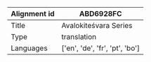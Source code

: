 |Alignment id | ABD6928FC
| --- | --- 
|Title | Avalokiteśvara Series 
|Type | translation
|Languages | ['en', 'de', 'fr', 'pt', 'bo']